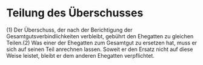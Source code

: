 # Teilung des Überschusses

(1) Der Überschuss, der nach der Berichtigung der Gesamtgutsverbindlichkeiten verbleibt, gebührt den Ehegatten zu gleichen Teilen.(2) Was einer der Ehegatten zum Gesamtgut zu ersetzen hat, muss er sich auf seinen Teil anrechnen lassen. Soweit er den Ersatz nicht auf diese Weise leistet, bleibt er dem anderen Ehegatten verpflichtet. 


